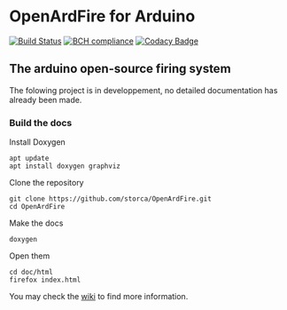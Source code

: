 # OpenArdFire for Arduino
[![Build Status](https://travis-ci.org/storca/OpenArdFire.svg?branch=master)](https://travis-ci.org/storca/OpenArdFire)
[![BCH compliance](https://bettercodehub.com/edge/badge/storca/OpenArdFire?branch=master)](https://bettercodehub.com/)
[![Codacy Badge](https://api.codacy.com/project/badge/Grade/93f7341e32a84d35a39ddd1e05ffd78e)](https://www.codacy.com/app/storca/OpenArdFire?utm_source=github.com&amp;utm_medium=referral&amp;utm_content=storca/OpenArdFire&amp;utm_campaign=Badge_Grade)

## The arduino open-source firing system

The folowing project is in developpement, no detailed documentation has already been made.

### Build the docs

Install Doxygen

    apt update
    apt install doxygen graphviz

Clone the repository

    git clone https://github.com/storca/OpenArdFire.git
    cd OpenArdFire

Make the docs

    doxygen

Open them

    cd doc/html
    firefox index.html 
    

You may check the [wiki](https://github.com/storca/OpenArdFire/wiki) to find more information.
